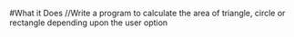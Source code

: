 #What it Does
//Write a program to calculate the area of triangle, circle or rectangle depending upon the user option
